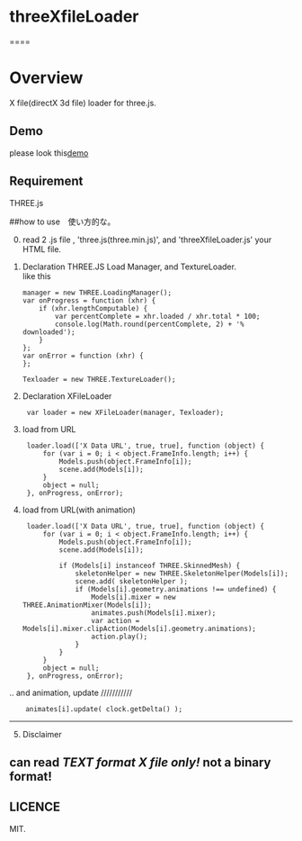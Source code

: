 # threeXfileLoader
====
# Overview
X file(directX 3d file) loader for three.js.

## Demo

please look this[demo][] 

[demo]: http://www001.upp.so-net.ne.jp/adrs2002/xfileTest.html      "Demo"

## Requirement
THREE.js

##how to use　使い方的な。

0. read 2 .js file , 'three.js(three.min.js)', and 'threeXfileLoader.js' your HTML file.

1.  Declaration  THREE.JS Load Manager, and TextureLoader.  
 like this  
  
        manager = new THREE.LoadingManager();
        var onProgress = function (xhr) {
            if (xhr.lengthComputable) {
                var percentComplete = xhr.loaded / xhr.total * 100;
                console.log(Math.round(percentComplete, 2) + '% downloaded');
            }
        };
        var onError = function (xhr) {
        };

        Texloader = new THREE.TextureLoader();

2. Declaration XFileLoader

        var loader = new XFileLoader(manager, Texloader);

3. load from URL

        loader.load(['X Data URL', true, true], function (object) {
            for (var i = 0; i < object.FrameInfo.length; i++) {
                Models.push(object.FrameInfo[i]);
                scene.add(Models[i]);
            }
            object = null;
        }, onProgress, onError);

4. load from URL(with animation)

        loader.load(['X Data URL', true, true], function (object) {
            for (var i = 0; i < object.FrameInfo.length; i++) {
                Models.push(object.FrameInfo[i]);
                scene.add(Models[i]);

                if (Models[i] instanceof THREE.SkinnedMesh) {
                    skeletonHelper = new THREE.SkeletonHelper(Models[i]);
                    scene.add( skeletonHelper );
                    if (Models[i].geometry.animations !== undefined) {
                        Models[i].mixer = new THREE.AnimationMixer(Models[i]);
                        animates.push(Models[i].mixer);
                        var action = Models[i].mixer.clipAction(Models[i].geometry.animations);
                        action.play();
                    }
                }
            }
            object = null;
        }, onProgress, onError);

.. and animation, update ///////////

        animates[i].update( clock.getDelta() );

---------------------------------
5. Disclaimer

can read *TEXT format X file only!* not a binary format!
---------------------------------
## LICENCE
 MIT.